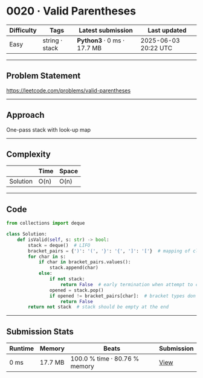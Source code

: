 # 0020 · Valid Parentheses

| Difficulty | Tags | Latest submission | Last updated |
| --- | --- | --- | --- |
| Easy | string · stack | **Python3** · 0 ms · 17.7 MB | 2025-06-03 20:22 UTC |

---

## Problem Statement
https://leetcode.com/problems/valid-parentheses

---

## Approach
One-pass stack with look-up map

---

## Complexity
| | Time | Space |
|---|---|---|
| Solution | O(n) | O(n) |

---

## Code

```python
from collections import deque

class Solution:
    def isValid(self, s: str) -> bool:
        stack = deque()  # LIFO
        bracket_pairs = {')': '(', '}': '{', ']': '['}  # mapping of close -> open brackets
        for char in s:
            if char in bracket_pairs.values():
                stack.append(char)
            else:
                if not stack:
                    return False  # early termination when attempt to close without any opening bracket
                opened = stack.pop()
                if opened != bracket_pairs[char]:  # bracket types don't match
                    return False
        return not stack  # stack should be empty at the end
```

---

## Submission Stats
| Runtime | Memory | Beats | Submission |
| --- | --- | --- | --- |
| 0 ms | 17.7 MB | 100.0 % time · 80.76 % memory | [View](https://leetcode.com/problems/valid-parentheses/submissions/1653064881/) |

